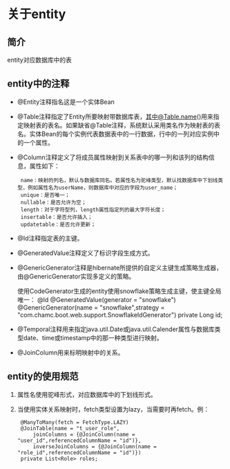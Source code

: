 # 关于entity

## 简介

entity对应数据库中的表

## entity中的注释

   * @Entity注释指名这是一个实体Bean
   * @Table注释指定了Entity所要映射带数据库表，其中@Table.name\(\)用来指定映射表的表名。如果缺省@Table注释，系统默认采用类名作为映射表的表名。实体Bean的每个实例代表数据表中的一行数据，行中的一列对应实例中的一个属性。
   * @Column注释定义了将成员属性映射到关系表中的哪一列和该列的结构信息，属性如下：

          name：映射的列名，默认与数据库同名。若属性名为驼峰类型，默认找数据库中下划线类型，例如属性名为userName，则数据库中对应的字段为user_name；
          unique：是否唯一；
          nullable：是否允许为空；
          length：对于字符型列，length属性指定列的最大字符长度；
          insertable：是否允许插入；
          updatetable：是否允许更新；

   * @Id注释指定表的主键。
   * @GeneratedValue注释定义了标识字段生成方式。
   * @GenericGenerator注释是hibernate所提供的自定义主键生成策略生成器，由@GenericGenerator实现多定义的策略。

        使用CodeGenerator生成的entity使用snowflake策略生成主键，使主键全局唯一：
        @Id
        @GeneratedValue(generator = "snowflake")
        @GenericGenerator(name = "snowflake",strategy = "com.chamc.boot.web.support.SnowflakeIdGenerator")
        private Long id;

   * @Temporal注释用来指定java.util.Date或java.util.Calender属性与数据库类型date、time或timestamp中的那一种类型进行映射。
   * @JoinColumn用来标明映射中的关系。

## entity的使用规范

1. 属性名使用驼峰形式，对应数据库中的下划线形式。

2. 当使用实体关系映射时，fetch类型设置为lazy，当需要时再fetch。例：

        @ManyToMany(fetch = FetchType.LAZY)
        @JoinTable(name = "t_user_role",
            joinColumns = {@JoinColumn(name = "user_id",referencedColumnName = "id")},
            inverseJoinColumns = {@JoinColumn(name = "role_id",referencedColumnName = "id")})
        private List<Role> roles;
